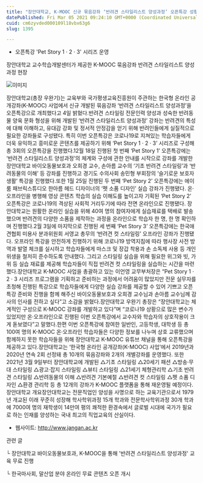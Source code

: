 ```yaml
---
title: "장안대학교, K-MOOC 신규 묶음강좌 ‘반려견 스타일리스트 양성과정’ 오픈특강 성황리 종료"
datePublished: Fri Mar 05 2021 09:24:10 GMT+0000 (Coordinated Universal Time)
cuid: cm6zyvded000109l18vbx63g6
slug: 1395

---
```



- 오픈특강 'Pet Story 1 · 2 · 3' 시리즈 운영

장안대학교 교수학습개발센터가 제공한 K-MOOC 묶음강좌 반려견 스타일리스트 양성과정 현장

![이미지](https://cdn.hashnode.com/res/hashnode/image/upload/v1739247189516/30cf996f-0d4b-4891-87ce-79115546645c.jpeg)

장안대학교(총장 우완기)는 교육부와 국가평생교육진흥원이 주관하는 한국형 온라인 공개강좌(K-MOOC) 사업에서 신규 개발된 묶음강좌 ‘반려견 스타일리스트 양성과정’을 오픈특강으로 개최했다고 4일 밝혔다.반려견 스타일링 전문인력 양성과 성숙한 반려동물 양육 문화 형성을 위해 개발된 ‘반려견 스타일리스트 양성과정’ 강좌는 반려견의 특성에 대해 이해하고, 유대감 강화 및 정서적 안정감을 얻기 위해 반려인들에게 실질적으로 필요한 강좌들로 구성됐다. 특히 이번 오픈특강은 코로나19로 지쳐있는 학습자들에게 더욱 유익하고 흥미로운 콘텐츠를 제공하기 위해 ‘Pet Story 1 · 2 · 3’ 시리즈로 구성해 총 3회의 오픈특강을 진행했다.12월 18일 진행된 첫 번째 ‘Pet Story 1’ 오픈특강에는 ‘반려견 스타일리스트 양성과정’의 체계와 구성에 관한 안내를 시작으로 강좌를 개발한 장안대학교 바이오동물보호과 오희경 교수, 손아름 교수의 ‘기초 반려견 스타일링’과 ‘반려동물의 이해’ 등 강좌를 진행하고 경기도 수의사회 송민형 부회장의 ‘슬기로운 보호자 생활’ 특강을 진행했다.또한 1월 25일 진행된 두 번째 ‘Pet Story 2’ 오픈특강에는 에이룸 패브릭스튜디오 한아름 헤드 디자이너의 ‘펫 소품 디자인’ 실습 강좌가 진행됐다. 온·오프라인을 병행해 영상 콘텐츠 학습의 실습 이해도를 높이고자 기획된 ‘Pet Story 2’ 오픈특강은 코로나19의 격상된 사회적 거리두기에 따라 전면 온라인으로 진행됐다. 장안대학교는 원활한 온라인 실습을 위해 40여 명의 참여자에게 실습재료를 택배로 발송했으며 반려견의 다양한 소품을 제작하는 과정을 온라인으로 학습자 한 명, 한 명 확인하며 진행했다.2월 3일에 마지막으로 진행된 세 번째 ‘Pet Story 3’ 오픈특강에는 한국애견협회 미용사 분과위원회 서영교 총무의 ‘반려견 컷 스타일링’ 오프라인 강좌가 진행됐다. 오프라인 특강을 안전하게 진행하기 위해 코로나19 방역지침에 따라 행사장 사전 방역과 발열 체크를 실시하고 학습자들에게 마스크 및 장갑 착용과 손 소독제 사용 등 개인위생을 철저히 준수하도록 안내했다. 그리고 스타일링 실습을 위해 필요한 위그와 빗, 가위 등 실습 재료를 제공해 학습자들이 직접 반려견 컷 스타일링을 실습하는 시간을 마련했다.장안대학교 K-MOOC 사업을 총괄하고 있는 이언영 교무부처장은 “Pet Story 1 · 2 · 3 시리즈 프로그램을 기획하고 준비하는 과정에서 어려움이 많았지만 전문 실무자를 초청해 진행된 특강으로 학습자들에게 다양한 실습 강좌를 제공할 수 있어 기쁘고 오픈특강 준비와 진행을 함께 해주신 바이오동물보호과 오희경 교수님과 손아름 교수님께 감사의 인사를 전하고 싶다”고 소감을 밝혔다.장안대학교 우완기 총장은 “장안대학교는 체계적인 구성으로 K-MOOC 강좌를 개발하고 있다”며 “코로나19 상황으로 많은 변수가 있었지만 온·오프라인으로 진행된 이번 오픈특강에서 교수자와 학습자의 상호작용이 크게 돋보였다”고 말했다.한편 이번 오픈특강에 참여한 일반인, 고등학생, 대학생 등 총 100여 명의 K-MOOC 온·오프라인 학습자들은 다양한 정보를 나누며 상호 교류했으며 함께하지 못한 학습자들을 위해 장안대학교 K-MOOC 유튜브 채널을 통해 오픈특강을 제공하고 있다.장안대학교는 ‘한국형 온라인 공개강좌(K-MOOC) 사업’에서 2019년과 2020년 연속 2회 선정돼 총 10개의 묶음강좌와 2개의 개별강좌를 운영했다. 또한 2021년 3월 9일부터 장안대학교에 개발된 △기초 스타일링 △20세기 패션 △방송·무대 스타일링 △광고·잡지 스타일링 △뷰티 스타일링 △21세기 체형관리학 △기초 반려견 스타일링 △반려동물의 이해 △반려견 기본예절 △반려견 컷 스타일링 △펫 소품 디자인 △환경 관리학 등 총 12개의 강좌가 K-MOOC 플랫폼을 통해 재운영될 예정이다.장안대학교 개요장안대학교는 전문직업인 양성을 사명으로 하는 교육기관으로서 1979년 개교된 이래 꾸준히 성장해 학사학위과정 15개 학과와 전문학사학위과정 30개 학과에 7000여 명의 재학생이 14만여 평의 쾌적한 환경속에서 글로벌 시대에 국가가 필요로 하는 인재를 양성하는 국내 최고의 직업교육의 산실이다.

- 웹사이트: http://www.jangan.ac.kr

관련 글

└ 장안대학교 바이오동물보호과, K-MOOC을 통해 '반려견 스타일리스트 양성과정' 교육 무료 진행

└ 한국마사회, 말산업 분야 온라인 무료 콘텐츠 오픈 개시